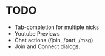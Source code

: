 TODO
====

*	Tab-completion for multiple nicks
*	Youtube Previews
*	Chat actions (/join, /part, /msg)
*	Join and Connect dialogs.
